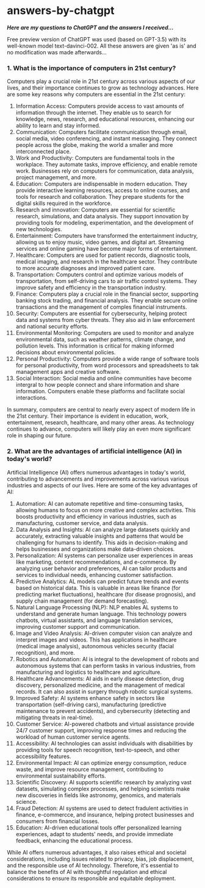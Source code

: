 # answers-by-chatgpt

_**Here are my questions to ChatGPT and the answers I received...**_

Free preview version of ChatGPT was used (based on GPT-3.5) with its well-known model text-davinci-002. All these answers are given 'as is' and no modification was made afterwards...

### 1. What is the importance of computers in 21st century?

Computers play a crucial role in 21st century across various aspects of our lives, and their importance continues to grow as technology advances. Here are some key reasons why computers are essential in the 21st century:

1. Information Access: Computers provide access to vast amounts of information through the internet. They enable us to search for knowledge, news, research, and educational resources, enhancing our ability to learn and stay informed.
2. Communication: Computers facilitate communication through email, social media, video conferencing, and instant messaging. They connect people across the globe, making the world a smaller and more interconnected place.
3. Work and Productivity: Computers are fundamental tools in the workplace. They automate tasks, improve efficiency, and enable remote work. Businesses rely on computers for communication, data analysis, project management, and more.
4. Education: Computers are indispensable in modern education. They provide interactive learning resources, access to online courses, and tools for research and collaboration. They prepare students for the digital skills required in the workforce.
5. Research and innovation: Computers are essential for scientific research, simulations, and data analysis. They support innovation by providing tools for modeling, experimentation, and the development of new technologies.
6. Entertainment: Computers have transformed the entertainment inductry, allowing us to enjoy music, video games, and digital art. Streaming services and online gaming have become major forms of entertainment.
7. Healthcare: Computers are used for patient records, diagnostic tools, medical imaging, and research in the healthcare sector. They contribute to more accurate diagnoses and improved patient care.
8. Transportation: Computers control and optimize various models of transportation, from self-driving cars to air traffic control systems. They improve safety and efficiency in the transportation industry.
9. Finance: Computers play a crucial role in the financial sector, supporting banking stock trading, and financial analysis. They enable secure online transactions and the management of comples financial instruments.
10. Security: Computers are essential for cybersecurity, helping protect data and systems from cyber threats. They also aid in law enforcement and national security efforts.
11. Environmental Monitoring: Computers are used to monitor and analyze environmental data, such as weather patterns, climate change, and pollution levels. This information is critical for making informed decisions about environmental policies.
12. Personal Productivity: Computers provide a wide range of software tools for personal productivity, from word processors and spreadsheets to tak management apps and creative software.
13. Social Interaction: Social media and online communities have become intergral to how people connect and share information and share information. Computers enable these platforms and facilitate social interactions.

In summary, computers are central to nearly every aspect of modern life in the 21st century. Their importance is evident in education, work, entertainment, research, healthcare, and many other areas. As technology continues to advance, computers will likely play an even more significant role in shaping our future.

### 2. What are the advantages of artificial intelligence (AI) in today's world?

Artificial Intelligence (AI) offers numerous advantages in today's world, contributing to advancements and improvements across various various industries and aspects of our lives. Here are some of the key advantages of AI:

1. Automation: AI can automate repetitive and time-consuming tasks, allowing humans to focus on more creative and complex activities. This boosts productivity and efficiency in various industries, such as manufacturing, customer service, and data analysis.
2. Data Analysis and Insights: AI can analyze large datasets quickly and accurately, extracting valuable insights and patterns that would be challenging for humans to identify. This aids in decision-making and helps businesses and organizations make data-driven choices.
3. Personalization: AI systems can personalize user experiences in areas like marketing, content recommendations, and e-commerce. By analyzing user behavior and preferences, AI can tailor products and services to individual needs, enhancing customer satisfaction.
4. Predictive Analytics: AL models can predict future trends and events based on historical data. This is valuable in areas like finance (for predicting market fluctuations), healthcare (for disease prognosis), and supply chain management (for demand forecasting).
5. Natural Language Processing (NLP): NLP enables AL systems to understand and generate human language. This technology powers chatbots, virtual assistants, and language translation services, improving customer support and communication.
6. Image and Video Analysis: AI-driven computer vision can analyze and interpret images and videos. This has applications in healthcare (medical image analysis), autonomous vehicles security (facial recognition), and more.
7. Robotics and Automation: AI is integral to the development of robots and autonomous systems that can perform tasks in various industries, from manufacturing and logistics to healthcare and agriculture.
8. Healthcare Advancements: AI aids in early disease detection, drug discovery, personalized medicine, and the management of medical records. It can also assist in surgery through robotic surgical systems.
9. Improved Safety: AI systems enhance safety in sectors like transportation (self-driving cars), manufacturing (predictive maintenance to prevent accidents), and cybersecurity (detecting and mitigating threats in real-time).
10. Customer Service: AI-powered chatbots and virtual assistance provide 24/7 customer support, improving response times and reducing the workload of human customer service agents.
11. Accessibility: AI technologies can assist individuals with disabilities by providing tools for speech recognition, text-to-speech, and other accessibility features.
12. Environmental Impact: AI can optimize energy consumption, reduce waste, and improve resource management, contributing to environmental sustainability efforts.
13. Scientific Discovery: AI supports scientific research by analyzing vast datasets, simulating complex processes, and helping scientists make new discoveries in fields like astronomy, genomics, and materials science.
14. Fraud Detection: AI systems are used to detect fradulent activities in finance, e-commercce, and insurance, helping protect businesses and consumers from financial losses.
15. Education: AI-driven educational tools offer personalized learning experiences, adapt to students' needs, and provide immediate feedback, enhancing the educational process.

While AI offers numerous advantages, it also raises ethical and societal considerations, including issues related to privacy, bias, job displacement, and the responsible use of AI technology. Therefore, it's essential to balance the benefits of AI with thoughtful regulation and ethical considerations to ensure its responsible and equitable deployment.
